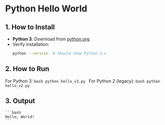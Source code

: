 # Python Hello World

## 1. How to Install
- **Python 3**: Download from [python.org](https://www.python.org/downloads/).
- Verify installation:
    ```bash
    python --version  # Should show Python 3.x
    ```

## 2. How to Run  
For Python 3:
    ```bash
    python hello_v3.py
    ```
For Python 2 (legacy):
    ```bash
    python hello_v2.py
    ```

## 3. Output
    ```bash
    Hello, World!
    ```
